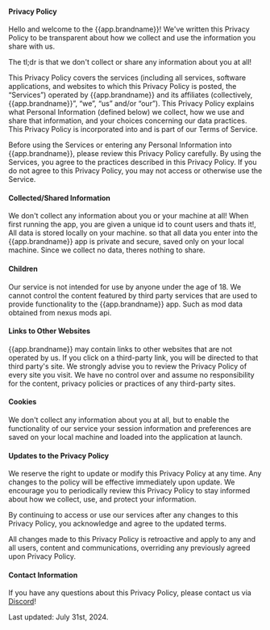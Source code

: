 #### Privacy Policy
Hello and welcome to the {{app.brandname}}! We've written this Privacy Policy to be transparent about how we collect and use the information you share with us. 

The tl;dr is that we don't collect or share any information about you at all!

This Privacy Policy covers the services (including all services, software applications, and websites to which this Privacy Policy is posted, the “Services”) operated by {{app.brandname}} and its affiliates (collectively, {{app.brandname}}”, “we”, “us” and/or “our”). This Privacy Policy explains what Personal Information (defined below) we collect, how we use and share that information, and your choices concerning our data practices. This Privacy Policy is incorporated into and is part of our Terms of Service.

Before using the Services or entering any Personal Information into {{app.brandname}}, please review this Privacy Policy carefully. By using the Services, you agree to the practices described in this Privacy Policy. If you do not agree to this Privacy Policy, you may not access or otherwise use the Service.

#### Collected/Shared Information
We don't collect any information about you or your machine at all! When first running the app, you are given a unique id to count users and thats it!, All data is stored locally on your machine. so that all data you enter into the {{app.brandname}} app is private and secure, saved only on your local machine. Since we collect no data, theres nothing to share. 

#### Children
Our service is not intended for use by anyone under the age of 18. We cannot control the content featured by third party services that are used to provide functionality to the {{app.brandname}} app. Such as mod data obtained from nexus mods api.

#### Links to Other Websites
{{app.brandname}} may contain links to other websites that are not operated by us. If you click on a third-party link, you will be directed to that third party's site. We strongly advise you to review the Privacy Policy of every site you visit. We have no control over and assume no responsibility for the content, privacy policies or practices of any third-party sites.

#### Cookies
We don't collect any information about you at all, but to enable the functionality of our service your session information and preferences are saved on your local machine and loaded into the application at launch.

#### Updates to the Privacy Policy
We reserve the right to update or modify this Privacy Policy at any time. Any changes to the policy will be effective immediately upon update. We encourage you to periodically review this Privacy Policy to stay informed about how we collect, use, and protect your information. 

By continuing to access or use our services after any changes to this Privacy Policy, you acknowledge and agree to the updated terms. 

All changes made to this Privacy Policy is retroactive and apply to any and all users, content and communications, overriding any previously agreed upon Privacy Policy.

#### Contact Information
If you have any questions about this Privacy Policy, please contact us via [Discord](https://discord.gg/WyTdramBkm)!

Last updated: July 31st, 2024.